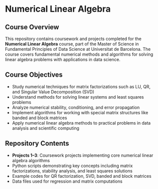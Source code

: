 # Numerical Linear Algebra

## Course Overview
This repository contains coursework and projects completed for the **Numerical Linear Algebra** course, part of the Master of Science in Fundamental Principles of Data Science at Universitat de Barcelona. The course covers fundamental numerical methods and algorithms for solving linear algebra problems with applications in data science.

## Course Objectives
- Study numerical techniques for matrix factorizations such as LU, QR, and Singular Value Decomposition (SVD)  
- Understand methods for solving linear systems and least squares problems  
- Analyze numerical stability, conditioning, and error propagation  
- Implement algorithms for working with special matrix structures like banded and block matrices  
- Apply numerical linear algebra methods to practical problems in data analysis and scientific computing  

## Repository Contents
- **Projects 1–3**: Coursework projects implementing core numerical linear algebra algorithms  
- Python scripts demonstrating key concepts including matrix factorizations, stability analysis, and least squares solutions  
- Example codes for QR factorization, SVD, banded and block matrices  
- Data files used for regression and matrix computations  
